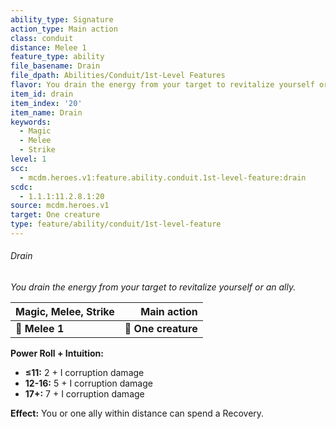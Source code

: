 ```yaml
---
ability_type: Signature
action_type: Main action
class: conduit
distance: Melee 1
feature_type: ability
file_basename: Drain
file_dpath: Abilities/Conduit/1st-Level Features
flavor: You drain the energy from your target to revitalize yourself or an ally.
item_id: drain
item_index: '20'
item_name: Drain
keywords:
  - Magic
  - Melee
  - Strike
level: 1
scc:
  - mcdm.heroes.v1:feature.ability.conduit.1st-level-feature:drain
scdc:
  - 1.1.1:11.2.8.1:20
source: mcdm.heroes.v1
target: One creature
type: feature/ability/conduit/1st-level-feature
---
```


###### Drain

*You drain the energy from your target to revitalize yourself or an ally.*

| **Magic, Melee, Strike** |     **Main action** |
| ------------------------ | ------------------: |
| **📏 Melee 1**           | **🎯 One creature** |

**Power Roll + Intuition:**

- **≤11:** 2 + I corruption damage
- **12-16:** 5 + I corruption damage
- **17+:** 7 + I corruption damage

**Effect:** You or one ally within distance can spend a Recovery.
